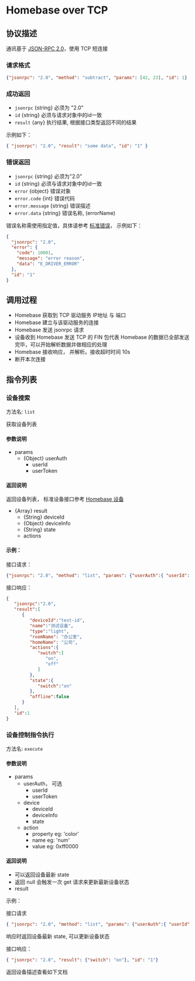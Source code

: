 # Homebase over TCP

## 协议描述

通讯基于 [JSON-RPC 2.0](https://www.jsonrpc.org/specification)，使用 TCP 短连接

### 请求格式

```json
{"jsonrpc": "2.0", "method": "subtract", "params": [42, 23], "id": 1}
```

### 成功返回

- `jsonrpc` {string} 必须为 "2.0"
- `id` {string} 必须与请求对象中的id一致
- `result` {any} 执行结果, 根据接口类型返回不同的结果

示例如下：


```json
{ "jsonrpc": "2.0", "result": "some data", "id": "1" }
```

### 错误返回 

- `jsonrpc` {string} 必须为"2.0"
- `id` {string} 必须与请求对象中的id一致
- `error` {object} 错误对象
- `error.code` {int} 错误代码
- `error.message` {string} 错误描述
- `error.data` {string} 错误名称, (errorName)

错误名称需使用指定值，具体请参考 [标准错误](../v1/errors.md)， 示例如下：

```json
{
  "jsonrpc": "2.0",
  "error": {
    "code": 10001,
    "message": "error reason",
    "data": "E_DRIVER_ERROR"
  },
  "id": "1"
}
```

## 调用过程

- Homebase 获取到 TCP 驱动服务 IP地址 与 端口
- Homebase 建立与该驱动服务的连接
- Homebase 发送 jsonrpc 请求
- 设备收到 Homebase 发送 TCP 的 FIN 包代表 Homebase 的数据已全部发送完毕，可以开始解析数据并做相应的处理
- Homebase 接收响应， 并解析。接收超时时间 10s
- 断开本次连接

## 指令列表

### 设备搜索

方法名: `list`

获取设备列表

#### 参数说明

- params
  - {Object} userAuth
    - userId
    - userToken

#### 返回说明

返回设备列表， 标准设备接口参考 [Homebase 设备][device]

- {Array} result
  - {String} deviceId
  - {Object} deviceInfo
  - {String} state
  - actions
  

#### 示例：

接口请求：

```json
{"jsonrpc": "2.0", "method": "list", "params": {"userAuth":{ "userId": "hello1234" }}, "id": "1"}
```

接口响应：

```json
{
   "jsonrpc":"2.0",
   "result":[
      {
         "deviceId":"test-id",
         "name":"测试设备",
         "type":"light",
         "roomName": "办公室",
         "homeName": "公司",
         "actions":{
            "switch":[
               "on",
               "off"
            ]
         },
         "state":{
            "switch":"on"
         },
         "offline":false
      }
   ],
   "id":1
}
```

### 设备控制指令执行

方法名: `execute`



#### 参数说明

- params
  - userAuth， 可选
    - userId
    - userToken
  - device
    - deviceId
    - deviceInfo
    - state
  - action
    - property  eg: 'color'
    - name  eg: 'num'
    - value eg: 0xff0000

#### 返回说明

- 可以返回设备最新 state
- 返回 null 会触发一次 get 请求来更新最新设备状态
- result

示例：

接口请求

```json
{ "jsonrpc": "2.0", "method": "list", "params": {"userAuth":{ "userId": "hello1234" }, "device": {"deviceId": "abc"}, "action": {"property": "switch", "name": "on"}}, "id": "1" }
```


响应时返回设备最新 state, 可以更新设备状态

接口响应：

```json
{ "jsonrpc": "2.0", "result": {"switch": "on"}, "id": "1"}
```

返回设备描述查看如下文档


[device]: ../v1/device/device.md

